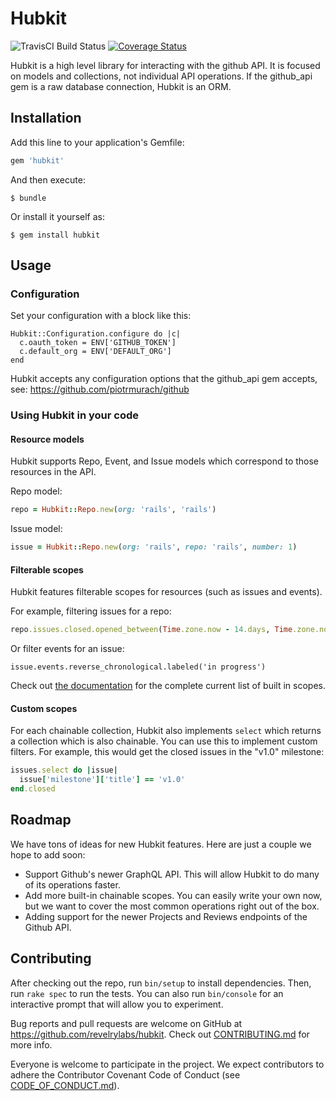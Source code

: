 # Hubkit

![TravisCI Build Status](https://travis-ci.org/revelrylabs/hubkit.svg)
[![Coverage Status](https://coveralls.io/repos/github/revelrylabs/hubkit/badge.svg?branch=master)](https://coveralls.io/github/revelrylabs/hubkit?branch=master)

Hubkit is a high level library for interacting with the github API. It is focused on models and collections,
not individual API operations. If the github_api gem is a raw database connection, Hubkit is an ORM.

## Installation

Add this line to your application's Gemfile:

```ruby
gem 'hubkit'
```

And then execute:

    $ bundle

Or install it yourself as:

    $ gem install hubkit

## Usage

### Configuration

Set your configuration with a block like this:

```
Hubkit::Configuration.configure do |c|
  c.oauth_token = ENV['GITHUB_TOKEN']
  c.default_org = ENV['DEFAULT_ORG']
end
```

Hubkit accepts any configuration options that the github_api gem accepts, see: https://github.com/piotrmurach/github

### Using Hubkit in your code

#### Resource models

Hubkit supports Repo, Event, and Issue models which correspond to those resources in the API.

Repo model:

```ruby
repo = Hubkit::Repo.new(org: 'rails', 'rails')
```

Issue model:

```ruby
issue = Hubkit::Repo.new(org: 'rails', repo: 'rails', number: 1)
```

#### Filterable scopes

Hubkit features filterable scopes for resources (such as issues and events).

For example, filtering issues for a repo:

```ruby
repo.issues.closed.opened_between(Time.zone.now - 14.days, Time.zone.now)
```

Or filter events for an issue:

```
issue.events.reverse_chronological.labeled('in progress')
```

Check out [the documentation](http://www.rubydoc.info/github/revelrylabs/hubkit/master)
for the complete current list of built in scopes.

#### Custom scopes

For each chainable collection, Hubkit also implements `select` which returns
a collection which is also chainable. You can use this to implement custom
filters. For example, this would get the closed issues in the "v1.0"
milestone:

```ruby
issues.select do |issue|
  issue['milestone']['title'] == 'v1.0'
end.closed
```

## Roadmap

We have tons of ideas for new Hubkit features. Here are just a couple we hope to add soon:

- Support Github's newer GraphQL API. This will allow Hubkit to do many of its operations faster.
- Add more built-in chainable scopes. You can easily write your own now, but we want to cover the most common operations right out of the box.
- Adding support for the newer Projects and Reviews endpoints of the Github API.

## Contributing

After checking out the repo, run `bin/setup` to install dependencies. Then, run `rake spec` to run the tests. You can also run `bin/console` for an interactive prompt that will allow you to experiment.

Bug reports and pull requests are welcome on GitHub at https://github.com/revelrylabs/hubkit. Check out [CONTRIBUTING.md](https://github.com/revelrylabs/hubkit/blob/master/CONTRIBUTING.md) for more info.

Everyone is welcome to participate in the project. We expect contributors to
adhere the Contributor Covenant Code of Conduct (see [CODE_OF_CONDUCT.md](https://github.com/revelrylabs/hubkit/blob/master/CODE_OF_CONDUCT.md)).

